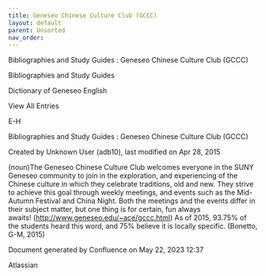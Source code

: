 ```yaml
---
title: Geneseo Chinese Culture Club (GCCC)
layout: default
parent: Unsorted
nav_order:
---
```


Bibliographies and Study Guides : Geneseo Chinese Culture Club (GCCC)

Bibliographies and Study Guides

Dictionary of Geneseo English

View All Entries

E-H

Bibliographies and Study Guides : Geneseo Chinese Culture Club (GCCC)

Created by  Unknown User (adb10), last modified on Apr 28, 2015

(noun)The Geneseo Chinese Culture Club welcomes everyone in the SUNY Geneseo community to join in the exploration, and experiencing of the Chinese culture in which they celebrate traditions, old and new. They strive to achieve this goal through weekly meetings, and events such as the Mid-Autumn Festival and China Night. Both the meetings and the events differ in their subject matter, but one thing is for certain, fun always awaits! (http://www.geneseo.edu/~ace/gccc.html) As of 2015, 93.75% of the students heard this word, and 75% believe it is locally specific. (Bonetto, G-M, 2015)

Document generated by Confluence on May 22, 2023 12:37

Atlassian
